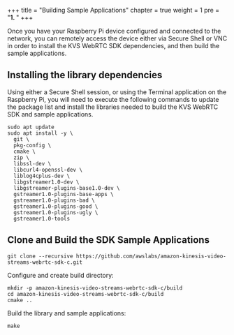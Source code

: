 +++
title = "Building Sample Applications"
chapter = true
weight = 1
pre = "<b>1. </b>"
+++

Once you have your Raspberry Pi device configured and connected to the network, you can remotely access the device either via Secure Shell or VNC in order to install the KVS WebRTC SDK dependencies, and then build the sample applications.

## Installing the library dependencies

Using either a Secure Shell session, or using the Terminal application on the Raspberry Pi, you will need to execute the following commands to update the package list and install the libraries needed to build the KVS WebRTC SDK and sample applications.

```
sudo apt update
sudo apt install -y \
  git \
  pkg-config \
  cmake \
  zip \
  libssl-dev \
  libcurl4-openssl-dev \
  liblog4cplus-dev \
  libgstreamer1.0-dev \
  libgstreamer-plugins-base1.0-dev \
  gstreamer1.0-plugins-base-apps \
  gstreamer1.0-plugins-bad \
  gstreamer1.0-plugins-good \
  gstreamer1.0-plugins-ugly \
  gstreamer1.0-tools
```

## Clone and Build the SDK Sample Applications

```git
git clone --recursive https://github.com/awslabs/amazon-kinesis-video-streams-webrtc-sdk-c.git
```

Configure and create build directory:
```
mkdir -p amazon-kinesis-video-streams-webrtc-sdk-c/build
cd amazon-kinesis-video-streams-webrtc-sdk-c/build
cmake ..
```

Build the library and sample applications:
```
make
```
